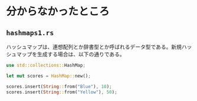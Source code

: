 # 分からなかったところ

## `hashmaps1.rs`

ハッシュマップは、連想配列とか辞書型とか呼ばれるデータ型である。新規ハッシュマップを生成する場合は、以下の通りである。

```rust
use std::collections::HashMap;

let mut scores = HashMap::new();

scores.insert(String::from("Blue"), 10);
scores.insert(String::from("Yellow"), 50);
```

